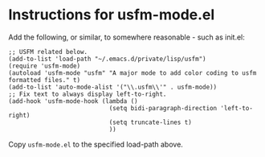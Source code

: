 # Instructions for usfm-mode.el
Add the following, or similar, to somewhere reasonable - such as init.el:
```
;; USFM related below.
(add-to-list 'load-path "~/.emacs.d/private/lisp/usfm")
(require 'usfm-mode)
(autoload 'usfm-mode "usfm" "A major mode to add color coding to usfm formatted files." t)
(add-to-list 'auto-mode-alist '("\\.usfm\\'" . usfm-mode))
;; Fix text to always display left-to-right.
(add-hook 'usfm-mode-hook (lambda ()
                            (setq bidi-paragraph-direction 'left-to-right)
                            (setq truncate-lines t)
                            ))
```

Copy `usfm-mode.el` to the specified load-path above.
